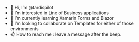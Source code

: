 - 👋 Hi, I’m @tardispilot
- 👀 I’m interested in Line of Business applications
- 🌱 I’m currently learning Xamarin Forms and Blazor
- 💞️ I’m looking to collaborate on Templates for either of those environments
- 📫 How to reach me : leave a message after the beep.

<!---
tardispilot/tardispilot is a ✨ special ✨ repository because its `README.md` (this file) appears on your GitHub profile.
You can click the Preview link to take a look at your changes.
--->
